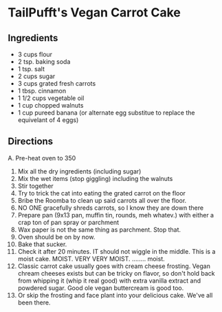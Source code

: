# TailPufft's Vegan Carrot Cake

## Ingredients
- 3 cups flour
- 2 tsp. baking soda
- 1 tsp. salt
- 2 cups sugar
- 3 cups grated fresh carrots
- 1 tbsp. cinnamon
- 1 1/2 cups vegetable oil
- 1 cup chopped walnuts
- 1 cup pureed banana (or alternate egg substitue to replace the equivelant of 4 eggs)

## Directions
A. Pre-heat oven to 350
1. Mix all the dry ingredients (including sugar)
2. Mix the wet items (stop giggling) including the walnuts
3. Stir together
4. Try to trick the cat into eating the grated carrot on the floor
5. Bribe the Roomba to clean up said carrots all over the floor.
6. NO ONE gracefully shreds carrots, so I know they are down there
7. Prepare pan (9x13 pan, muffin tin, rounds, meh whatev.) with either a crap ton of pan spray or parchment
8. Wax paper is not the same thing as parchment. Stop that.
9. Oven should be on by now.
10. Bake that sucker.
11. Check it after 20 minutes. IT should not wiggle in the middle. This is a moist cake. MOIST. VERY VERY MOIST.                                                 ........ moist.
12. Classic carrot cake usually goes with cream cheese frosting. Vegan chream cheeses exists but can be tricky on flavor, so don't hold back from whipping it (whip it real good) with extra vanilla extract and powdered sugar. Good ole vegan buttercream is good too.
13. Or skip the frosting and face plant into your delicious cake. We've all been there.

